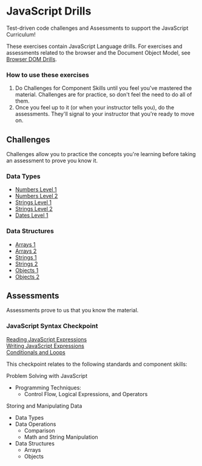 # JavaScript Drills

Test-driven code challenges and Assessments to support the JavaScript Curriculum!

These exercises contain JavaScript Language drills. For exercises and assessments related to the browser and the Document Object Model, see [Browser DOM Drills](https://github.com/gSchool/browser-dom-drills).

### How to use these exercises

1. Do Challenges for Component Skills until you feel you've mastered the material. Challenges are for practice, so don't feel the need to do all of them.
2. Once you feel up to it (or when your instructor tells you), do the assessments. They'll signal to your instructor that you're ready to move on.

## Challenges

Challenges allow you to practice the concepts you're learning before taking an assessment to prove you know it.

### Data Types
- [Numbers Level 1](data_types/numbers_1.md)
- [Numbers Level 2](data_types/numbers_2.md)
- [Strings Level 1](data_types/strings_1.md)
- [Strings Level 2](data_types/strings_2.md)
- [Dates Level 1](data_types/dates_1.md)


### Data Structures
- [Arrays 1](data_structures/arrays_1.md)
- [Arrays 2](data_structures/arrays_2.md)
- [Strings 1](data_structures/strings_1.md)
- [Strings 2](data_structures/strings_2.md)
- [Objects 1](data_structures/objects_1.md)
- [Objects 2](data_structures/objects_2.md)

## Assessments

Assessments prove to us that you know the material.

### JavaScript Syntax Checkpoint

[Reading JavaScript Expressions](./assessments/js-expressions/reading_javascript_expressions.md)  
[Writing JavaScript Expressions](./assessments/js-expressions/writing_javascript_expressions.md)  
[Conditionals and Loops](./assessments/js-loops-and-conditionals/README.md)

This checkpoint relates to the following standards and component skills:

Problem Solving with JavaScript
  - Programming Techniques:
    - Control Flow, Logical Expressions, and Operators

Storing and Manipulating Data
  - Data Types
  - Data Operations
    - Comparison
    - Math and String Manipulation
  - Data Structures
    - Arrays
    - Objects

